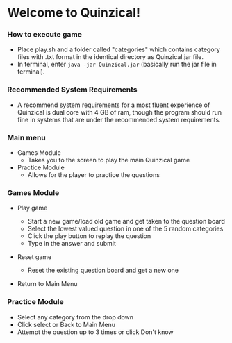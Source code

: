 # Welcome to Quinzical!

### How to execute game
- Place play.sh and a folder called "categories" which contains category files with .txt format in the identical 
directory as Quinzical.jar file.
- In terminal, enter `java -jar Quinzical.jar` (basically run the jar file in terminal).

### Recommended System Requirements
- A recommend system requirements for a most fluent experience of Quinzical is dual core with 4 GB of ram, 
though the program should run fine in systems that are under the recommended system requirements.

### Main menu

- Games Module
  - Takes you to the screen to play the main Quinzical game
- Practice Module
  - Allows for the player to practice the questions



### Games Module

- Play game
  - Start a new game/load old game and get taken to the question board
  - Select the lowest valued question in one of the 5 random categories
  - Click the play button to replay the question
  - Type in the answer and submit

- Reset game
  - Reset the existing question board and get a new one
- Return to Main Menu



### Practice Module

- Select any category from the drop down
- Click select or Back to Main Menu
- Attempt the question up to 3 times or click Don't know


